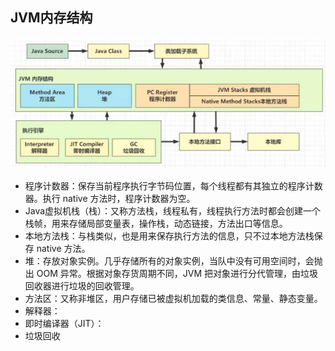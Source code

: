 ## JVM内存结构



![zzzzmer98m4e9xq971354n7](..\img\zzzzmer98m4e9xq971354n7.png)

- 程序计数器：保存当前程序执行字节码位置，每个线程都有其独立的程序计数器。执行 native 方法时，程序计数器为空。
- Java虚拟机栈（栈）：又称方法栈，线程私有，线程执行方法时都会创建一个栈帧，用来存储局部变量表，操作栈，动态链接，方法出口等信息。
- 本地方法栈：与栈类似，也是用来保存执行方法的信息，只不过本地方法栈保存 native 方法。
- 堆：存放对象实例。几乎存储所有的对象实例，当队中没有可用空间时，会抛出 OOM 异常。根据对象存货周期不同，JVM 把对象进行分代管理，由垃圾回收器进行垃圾的回收管理。
- 方法区：又称非堆区，用户存储已被虚拟机加载的类信息、常量、静态变量。
- 解释器：
- 即时编译器（JIT）：
- 垃圾回收



